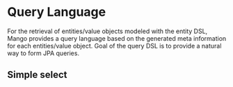 # Query Language

For the retrieval of entities/value objects modeled with the entity DSL, Mango provides a query language based on the generated meta information for each entities/value object.
Goal of the query DSL is to provide a natural way to form JPA queries.

## Simple select


